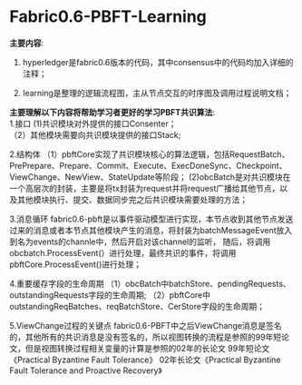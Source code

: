 # Fabric0.6-PBFT-Learning

**主要内容**:  
1. hyperledger是fabric0.6版本的代码，其中consensus中的代码均加入详细的注释；

2. learning是整理的逻辑流程图，主从节点交互的时序图及调用过程说明文档；


**主要理解以下内容将帮助学习者更好的学习PBFT共识算法**:  
1.接口 
  (1)共识模块对外提供的接口Consenter；  
 （2）其他模块需要向共识模块提供的接口Stack;  
 
2.结构体
 （1）pbftCore实现了共识模块核心的算法逻辑，包括RequestBatch、PrePrepare、Prepare、Commit、Execute、ExecDoneSync、Checkpoint、ViewChange、NewView、StateUpdate等阶段；
  (2)obcBatch是对共识模块在一个高层次的封装，主要是将tx封装为request并将request广播给其他节点，以及其他模块执行、提交、数据同步完之后共识模块需要处理的方法；
  
3.消息循环
  fabric0.6-pbft是以事件驱动模型进行实现，本节点收到其他节点发送过来的消息或者本节点其他模块产生的消息，将封装为batchMessageEvent放入到名为events的channle中，然后开启对该channel的监听，
  随后，将调用obcbatch.ProcessEvent(）进行处理，最终共识的事件，将调用pbftCore.ProcessEvent()进行处理；
  
4.重要缓存字段的生命周期
 （1）obcBatch中batchStore、pendingRequests、outstandingRequests字段的生命周期;
 （2）pbftCore中outstandingReqBatches、reqBatchStore、CerStore字段的生命周期；
 
5.ViewChange过程的关键点
fabric0.6-PBFT中之后ViewChange消息是签名的，其他所有的共识消息是没有签名的，所以视图转换的流程是参照的99年短论文，但是视图转换过程相关变量的计算是参照的02年的长论文
99年短论文《Practical Byzantine Fault Tolerance》
02年长论文《Practical Byzantine Fault Tolerance and Proactive Recovery》
